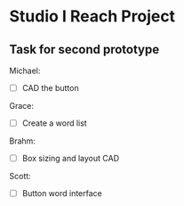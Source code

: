 # Studio I Reach Project

## Task for second prototype
Michael: 
- [ ] CAD the button

Grace:
- [ ] Create a word list

Brahm:
- [ ] Box sizing and layout CAD
  
Scott:
-  [ ] Button word interface
